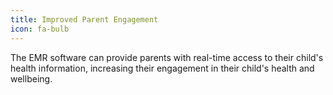 ```yaml
---
title: Improved Parent Engagement
icon: fa-bulb
---
```


The EMR software can provide parents with real-time access to their child's health information, increasing their engagement in their child's health and wellbeing.